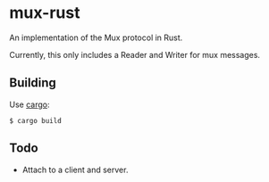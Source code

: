 # mux-rust #

An implementation of the Mux protocol in Rust.

Currently, this only includes a Reader and Writer for mux messages.

## Building ##

Use [cargo](https://crates.io/install):

    $ cargo build

## Todo ##

* Attach to a client and server.
